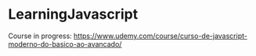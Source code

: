 # LearningJavascript
Course in progress: https://www.udemy.com/course/curso-de-javascript-moderno-do-basico-ao-avancado/
